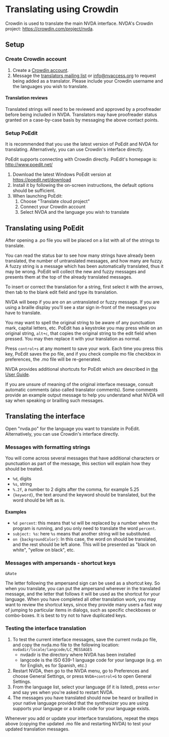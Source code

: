 # Translating using Crowdin

Crowdin is used to translate the main NVDA interface.
NVDA's Crowdin project: <https://crowdin.com/project/nvda>.

## Setup

### Create Crowdin account

1. Create a [Crowdin account](https://accounts.crowdin.com/register?continue=%2Fproject%2Fnvda).
1. Message the [translators mailing list](https://groups.io/g/nvda-translations) or <info@nvaccess.org> to request being added as a translator.
Please include your Crowdin username and the languages you wish to translate.

#### Translation reviews

Translated strings will need to be reviewed and approved by a proofreader before being included in NVDA.
Translators may have proofreader status granted on a case-by-case basis by messaging the above contact points.

### Setup PoEdit

It is recommended that you use the latest version of PoEdit and NVDA for translating.
Alternatively, you can use Crowdin's interface directly.

PoEdit supports connecting with Crowdin directly.
PoEdit's homepage is: <http://www.poedit.net/>

1. Download the latest Windows PoEdit version at <https://poedit.net/download>
1. Install it by following the on-screen instructions, the default options should be sufficient.
1. When launching PoEdit:
    1. Choose "Translate cloud project"
    1. Connect your Crowdin account
    1. Select NVDA and the language you wish to translate

## Translating using PoEdit

After opening a .po file you will be placed on a list with all of the strings to translate.

You can read the status bar to see how many strings have already been translated, the number of untranslated messages, and how many are fuzzy.
A fuzzy string is a message which has been automatically translated, thus it may be wrong.
PoEdit will collect the new and fuzzy messages and presents them at the top of the already translated messages.

To insert or correct the translation for a string, first select it with the arrows, then tab to the blank edit field and type its translation.

NVDA will beep if you are on an untranslated or fuzzy message.
If you are using a braille display you'll see a star sign in-front of the messages you have to translate.

You may want to spell the original string to be aware of any punctuation mark, capital letters, etc.
PoEdit has a keystroke you may press while on an original string, `alt+c`, that copies the original string to the edit field when pressed.
You may then replace it with your translation as normal.

Press `control+s` at any moment to save your work.
Each time you press this key, PoEdit saves the po file, and if you check compile mo file checkbox in preferences, the .mo file will be re-generated.

NVDA provides additional shortcuts for PoEdit which are described in [the User Guide](https://www.nvaccess.org/files/nvda/documentation/userGuide.html#Poedit).

If you are unsure of meaning of the original interface message, consult automatic comments (also called translator comments).
Some comments provide an example output message to help you understand what NVDA will say when speaking or brailling such messages.

## Translating the interface

Open "nvda.po" for the language you want to translate in PoEdit.
Alternatively, you can use Crowdin's interface directly.

### Messages with formatting strings

You will come across several messages that have additional characters or punctuation as part of the message, this section will explain how they should be treated.

- `%d`, digits
- `%s`, string
- `%.2f`, a number to 2 digits after the comma, for example 5.25
- `{keyword}`, the text around the keyword should be translated, but the word should be left as is.

#### Examples

- `%d percent`: this means that `%d` will be replaced by a number when the program is running, and you only need to translate the word `percent`.
- `subject: %s`: here `%s` means that another string will be substituted.
- `on {backgroundColor}`: In this case, the word on should be translated, and the rest should be left alone.
This will be presented as "black on white", "yellow on black", etc.

### Messages with ampersands - shortcut keys

`&Rate`

The letter following the ampersand sign can be used as a shortcut key.
So when you translate, you can put the ampersand wherever in the translated message, and the letter that follows it will be used as the shortcut for your language.
When you have completed all other translation work, you may want to review the shortcut keys, since they provide many users a fast way of jumping to particular items in dialogs, such as specific checkboxes or combo-boxes.
It is best to try not to have duplicated keys.

### Testing the interface translation

1. To test the current interface messages, save the current nvda.po file, and copy the nvda.mo file to the following location: `nvdadir/locale/langcode/LC_MESSAGES`
    - nvdadir is the directory where NVDA has been installed
    - langcode is the ISO 639-1 language code for your language (e.g. en for English, es for Spanish, etc.)
1. Restart NVDA, then go to the NVDA menu, go to Preferences and choose General Settings, or press `NVDA+control+G` to open General Settings.
1. From the language list, select your language (if it is listed), press `enter` and say yes when you're asked to restart NVDA.
1. The messages you have translated should now be heard or brailled in your native language provided that the synthesizer you are using supports your language or a braille code for your language exists.

Whenever you add or update your interface translations, repeat the steps above (copying the updated .mo file and restarting NVDA) to test your updated translation messages.
